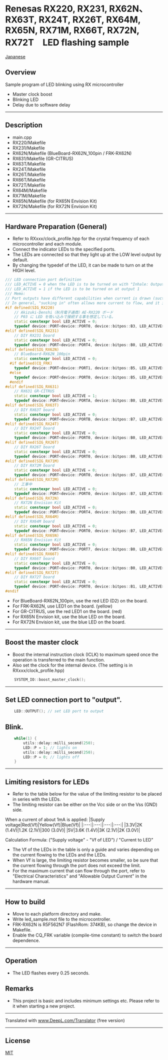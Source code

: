 Renesas RX220, RX231, RX62N、RX63T, RX24T, RX26T, RX64M, RX65N, RX71M, RX66T, RX72N, RX72T　LED flashing sample
=========

[Japanese](READMEja.md)
   
## Overview
Sample program of LED blinking using RX microcontroller

- Master clock boost
- Blinking LED
- Delay due to software delay

---

## Description
- main.cpp
- RX220/Makefile
- RX231/Makefile
- RX62N/Makefile (BlueBoard-RX62N_100pin / FRK-RX62N)
- RX631/Makefile (GR-CITRUS)
- RX63T/Makefile
- RX24T/Makefile
- RX26T/Makefile
- RX66T/Makefile
- RX72T/Makefile
- RX64M/Makefile
- RX71M/Makefile
- RX65N/Makefile (for RX65N Envision Kit)
- RX72N/Makefile (for RX72N Envision Kit)

---

## Hardware Preparation (General)
 - Refer to RXxxx/clock_profile.hpp for the crystal frequency of each microcontroller and each module.
 - Connect the indicator LEDs to the specified ports.
 - The LEDs are connected so that they light up at the LOW level output by default.
 - By changing the typedef of the LED, it can be made to turn on at the HIGH level.
   
```C++
/// LED connection port definition
/// LED_ACTIVE = 0 when the LED is to be turned on with "Inhale: Output 0
/// LED_ACTIVE = 1 if the LED is to be turned on at output 1
/// Memo:
// Port outputs have different capabilities when current is drawn (suction) and when current is swept (discharge).
// In general, "sucking in" often allows more current to flow, and it is customary to follow that convention and connect with "sucking in".
#if defined(SIG_RX220)
	// Akizuki-Denshi（秋月電子通商）AE-RX220 ボード
	// P03 に LED を吸い込みで接続する事を想定している。
	static constexpr bool LED_ACTIVE = 0;
	typedef device::PORT<device::PORT0, device::bitpos::B3, LED_ACTIVE> LED;
#elif defined(SIG_RX231)
	// DIY RX231 board
	static constexpr bool LED_ACTIVE = 0;
	typedef device::PORT<device::PORT4, device::bitpos::B0, LED_ACTIVE> LED;
#elif defined(SIG_RX62N)
	// BlueBoard-RX62N_100pin
	static constexpr bool LED_ACTIVE = 0;
  #if defined(CQ_FRK)
	typedef device::PORT<device::PORT1, device::bitpos::B5, LED_ACTIVE> LED;
  #else
	typedef device::PORT<device::PORT0, device::bitpos::B5, LED_ACTIVE> LED;
  #endif
#elif defined(SIG_RX631)
	// RX631 GR-CITRUS
	static constexpr bool LED_ACTIVE = 1;
	typedef device::PORT<device::PORTA, device::bitpos::B0, LED_ACTIVE> LED;
#elif defined(SIG_RX63T)
	// DIY RX63T board
	static constexpr bool LED_ACTIVE = 0;
	typedef device::PORT<device::PORTB, device::bitpos::B7, LED_ACTIVE> LED;
#elif defined(SIG_RX24T)
	// DIY RX24T board
	static constexpr bool LED_ACTIVE = 0;
	typedef device::PORT<device::PORT0, device::bitpos::B0, LED_ACTIVE> LED;
#elif defined(SIG_RX26T)
	// DIY RX26T board
	static constexpr bool LED_ACTIVE = 0;
	typedef device::PORT<device::PORT0, device::bitpos::B0, LED_ACTIVE> LED;
#elif defined(SIG_RX71M)
	// DIY RX72M board
	static constexpr bool LED_ACTIVE = 0;
	typedef device::PORT<device::PORT0, device::bitpos::B7, LED_ACTIVE> LED;
#elif defined(SIG_RX72M)
	// 工事中
	static constexpr bool LED_ACTIVE = 0;
	typedef device::PORT<device::PORT0, device::bitpos::B7, LED_ACTIVE> LED;
#elif defined(SIG_RX72N)
	// RX72N Envision Kit
	static constexpr bool LED_ACTIVE = 0;
	typedef device::PORT<device::PORT4, device::bitpos::B0, LED_ACTIVE> LED;
#elif defined(SIG_RX64M)
	// DIY RX64M board
	static constexpr bool LED_ACTIVE = 0;
	typedef device::PORT<device::PORT0, device::bitpos::B7, LED_ACTIVE> LED;
#elif defined(SIG_RX65N)
	// RX65N Envision Kit
	static constexpr bool LED_ACTIVE = 0;
	typedef device::PORT<device::PORT7, device::bitpos::B0, LED_ACTIVE> LED;
#elif defined(SIG_RX66T)
	// DIY RX66T board
	static constexpr bool LED_ACTIVE = 0;
	typedef device::PORT<device::PORT0, device::bitpos::B0, LED_ACTIVE> LED;
#elif defined(SIG_RX72T)
	// DIY RX72T board
	static constexpr bool LED_ACTIVE = 0;
	typedef device::PORT<device::PORT0, device::bitpos::B1, LED_ACTIVE> LED;
#endif
```
- For BlueBoard-RX62N_100pin,  use the red LED (D2) on the board.
- For FRK-RX62N, use LED1 on the board. (yellow) 
- For GR-CITRUS, use the red LED1 on the board.  (red) 
- For RX65N Envision kit, use the blue LED on the board.
- For RX72N Envision kit, use the blue LED on the board.

---

## Boost the master clock
- Boost the internal instruction clock (ICLK) to maximum speed once the operation is transferred to the main function.
- Also set the clock for the internal device. (The setting is in RXxxx/clock_profile.hpp)

```C++
    SYSTEM_IO::boost_master_clock();
```

---

## Set LED connection port to "output".

```C++
	LED::OUTPUT(); // set LED port to output
```

## Blink.

```C++
	while(1) {
		utils::delay::milli_second(250);
		LED::P = 1; // lights on
		utils::delay::milli_second(250);
		LED::P = 0; // lights off
	}
````

---

## Limiting resistors for LEDs

- Refer to the table below for the value of the limiting resistor to be placed in series with the LEDs.
- The limiting resistor can be either on the Vcc side or on the Vss (GND) side.

When a current of about 1mA is applied:
|Supply voltage|Red(Vf)|Yellow(Vf)|Blue(Vf)|
|:---:|:---:|:---:|:---:|
|3.3V|2K (1.4V)|1.2K (2.1V)|300 (3.0V)|
|5V|3.6K (1.4V)|3K (2.1V)|2K (3.0V)|

Calculation Formula:
  ("Supply voltage" - "Vf of LED") / "Current to LED"   

- The Vf of the LEDs in the table is only a guide and varies depending on the current flowing to the LEDs and the LEDs.
- When Vf is large, the limiting resistor becomes smaller, so be sure that the current flowing through the port does not exceed the limit.
- For the maximum current that can flow through the port, refer to "Electrical Characteristics" and "Allowable Output Current" in the hardware manual.

---
   
## How to build

- Move to each platform directory and make.
- Write led_sample.mot file to the microcontroller.
- FRK-RX62N is R5F562N7 (FlashRom: 374KB), so change the device in Makefile.
- Enable the CQ_FRK variable (compile-time constant) to switch the board dependence.

---
   
## Operation
- The LED flashes every 0.25 seconds.
    
## Remarks
- This project is basic and includes minimum settings etc. Please refer to it when starting a new project.   
   
---

Translated with www.DeepL.com/Translator (free version)

---
   
License
----

[MIT](../LICENSE)
